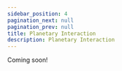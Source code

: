 ```yaml
---
sidebar_position: 4
pagination_next: null
pagination_prev: null
title: Planetary Interaction
description: Planetary Interaction
---
```


Coming soon!